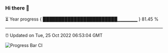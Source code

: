 ### Hi there 👋

⏳ Year progress { ████████████████████████▁▁▁▁▁▁ } 81.45 %

---

⏰ Updated on Tue, 25 Oct 2022 06:53:04 GMT

![Progress Bar CI](https://github.com/liununu/liununu/workflows/Progress%20Bar%20CI/badge.svg)
